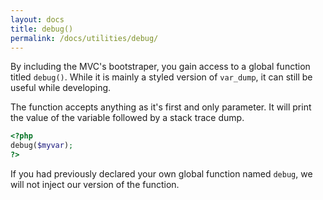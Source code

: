 ```yaml
---
layout: docs
title: debug()
permalink: /docs/utilities/debug/
---
```


By including the MVC's bootstraper, you gain access to a global function titled `debug()`. While it is mainly a styled version of `var_dump`, it can still be useful while developing.

The function accepts anything as it's first and only parameter. It will print the value of the variable followed by a stack trace dump.

~~~ php
<?php
debug($myvar);
?>
~~~

If you had previously declared your own global function named `debug`, we will not inject our version of the function.
